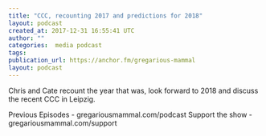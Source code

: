 ```yaml
---
title: "CCC, recounting 2017 and predictions for 2018"
layout: podcast
created_at: 2017-12-31 16:55:41 UTC
author: ""
categories:  media podcast
tags:
publication_url: https://anchor.fm/gregarious-mammal
layout: podcast
---
```

Chris and Cate recount the year that was, look forward to 2018 and discuss the recent CCC in Leipzig.

Previous Episodes - gregariousmammal.com/podcast
Support the show - gregariousmammal.com/support